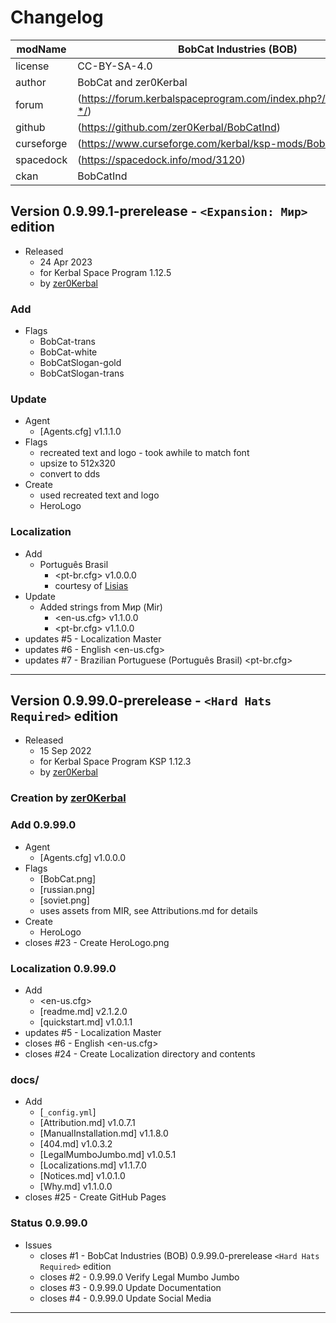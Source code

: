 # Changelog  
  
| modName    | BobCat Industries (BOB)                                           |
| ---------- | ----------------------------------------------------------------- |
| license    | CC-BY-SA-4.0                                                      |
| author     | BobCat and zer0Kerbal                                             |
| forum      | (https://forum.kerbalspaceprogram.com/index.php?/topic/209729-*/) |
| github     | (https://github.com/zer0Kerbal/BobCatInd)                         |
| curseforge | (https://www.curseforge.com/kerbal/ksp-mods/BobCatInd)            |
| spacedock  | (https://spacedock.info/mod/3120)                                 |
| ckan       | BobCatInd                                                         |

## Version 0.9.99.1-prerelease - `<Expansion: Мир>` edition

* Released
  * 24 Apr 2023
  * for Kerbal Space Program 1.12.5
  * by [zer0Kerbal](https://github.com/zer0Kerbal)

### Add

* Flags
  * BobCat-trans
  * BobCat-white
  * BobCatSlogan-gold
  * BobCatSlogan-trans

### Update

* Agent
  * [Agents.cfg] v1.1.1.0
* Flags
  * recreated text and logo - took awhile to match font
  * upsize to 512x320
  * convert to dds
* Create
  * used recreated text and logo
  * HeroLogo

### Localization

* Add
  * Português Brasil
    * <pt-br.cfg> v1.0.0.0
    * courtesy of [Lisias](https://github.com/Lisias)
* Update
  * Added strings from Мир (Mir)
    * <en-us.cfg> v1.1.0.0
    * <pt-br.cfg> v1.1.0.0
* updates #5 - Localization Master
* updates #6 - English <en-us.cfg>
* updates #7 - Brazilian Portuguese (Português Brasil) <pt-br.cfg>

---

## Version 0.9.99.0-prerelease - `<Hard Hats Required>` edition

* Released
  * 15 Sep 2022  
  * for Kerbal Space Program KSP 1.12.3
  * by [zer0Kerbal](https://github.com/zer0Kerbal)

### Creation by [zer0Kerbal](https://github.com/zer0Kerbal)

### Add 0.9.99.0

* Agent
  * [Agents.cfg] v1.0.0.0
* Flags
  * [BobCat.png]
  * [russian.png]
  * [soviet.png]
  * uses assets from MIR, see Attributions.md for details
* Create
  * HeroLogo
* closes #23 - Create HeroLogo.png

### Localization 0.9.99.0

* Add
  * <en-us.cfg>
  * [readme.md] v2.1.2.0
  * [quickstart.md] v1.0.1.1
* updates #5 - Localization Master
* closes #6 - English <en-us.cfg>
* closes #24 - Create Localization directory and contents

### docs/

* Add
  * [`_config.yml`]
  * [Attribution.md] v1.0.7.1
  * [ManualInstallation.md] v1.1.8.0
  * [404.md] v1.0.3.2
  * [LegalMumboJumbo.md] v1.0.5.1
  * [Localizations.md] v1.1.7.0
  * [Notices.md] v1.0.1.0
  * [Why.md] v1.1.0.0
* closes #25 - Create GitHub Pages

### Status 0.9.99.0

* Issues
  * closes #1 - BobCat Industries (BOB) 0.9.99.0-prerelease `<Hard Hats Required>` edition
  * closes #2 - 0.9.99.0 Verify Legal Mumbo Jumbo
  * closes #3 - 0.9.99.0 Update Documentation
  * closes #4 - 0.9.99.0 Update Social Media

---
